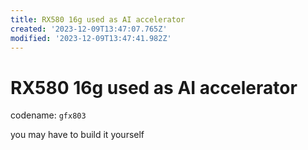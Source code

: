 ```yaml
---
title: RX580 16g used as AI accelerator
created: '2023-12-09T13:47:07.765Z'
modified: '2023-12-09T13:47:41.982Z'
---
```


# RX580 16g used as AI accelerator

codename: `gfx803`

you may have to build it yourself
